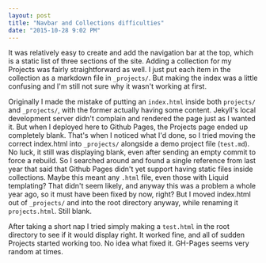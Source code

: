 ```yaml
---
layout: post
title: "Navbar and Collections difficulties"
date: "2015-10-28 9:02 PM"
---
```


It was relatively easy to create and add the navigation bar at the top, which is a static list of three sections of the site. Adding a collection for my Projects was fairly straightforward as well. I just put each item in the collection as a markdown file in `_projects/`. But making the index was a little confusing and I'm still not sure why it wasn't working at first.

Originally I made the mistake of putting an `index.html` inside both `projects/` and `_projects/`, with the former actually having some content. Jekyll's local development server didn't complain and rendered the page just as I wanted it. But when I deployed here to Github Pages, the Projects page ended up completely blank. That's when I noticed what I'd done, so I tried moving the correct index.html into `_projects/` alongside a demo project file (`test.md`). No luck, it still was displaying blank, even after sending an empty commit to force a rebuild. So I searched around and found a single reference from last year that said that Github Pages didn't yet support having static files inside collections. Maybe this meant any `.html` file, even those with Liquid templating? That didn't seem likely, and anyway this was a problem a whole year ago, so it must have been fixed by now, right? But I moved index.html out of `_projects/`  and into the root directory anyway, while renaming it `projects.html`. Still blank.

After taking a short nap I tried simply making a `test.html` in the root directory to see if it would display right. It worked fine, and all of sudden Projects started working too. No idea what fixed it. GH-Pages seems very random at times.
